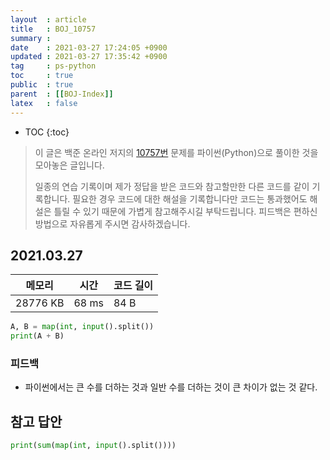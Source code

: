 ```yaml
---
layout  : article
title   : BOJ_10757
summary : 
date    : 2021-03-27 17:24:05 +0900
updated : 2021-03-27 17:35:42 +0900
tag     : ps-python
toc     : true
public  : true
parent  : [[BOJ-Index]]
latex   : false
---
```

* TOC
{:toc}

> 이 글은 백준 온라인 저지의 [10757번](https://www.acmicpc.net/problem/10757) 문제를 파이썬(Python)으로 풀이한 것을 모아놓은 글입니다.
>
> 일종의 연습 기록이며 제가 정답을 받은 코드와 참고할만한 다른 코드를 같이 기록합니다. 필요한 경우 코드에 대한 해설을 기록합니다만 코드는 통과했어도 해설은 틀릴 수 있기 때문에 가볍게 참고해주시길 부탁드립니다. 피드백은 편하신 방법으로 자유롭게 주시면 감사하겠습니다.

## 2021.03.27

| 메모리    | 시간  | 코드 길이 |
| --------- | ----- | --------- |
| 28776 KB  | 68 ms | 84 B      |

```python
A, B = map(int, input().split())
print(A + B)
```

### 피드백

* 파이썬에서는 큰 수를 더하는 것과 일반 수를 더하는 것이 큰 차이가 없는 것 같다.

## 참고 답안

```python
print(sum(map(int, input().split())))
```
